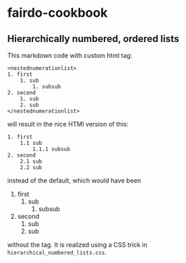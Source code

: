 # fairdo-cookbook

## Hierarchically numbered, ordered lists

This markdown code with custom html tag:

```
<nestednumerationlist>
1. first
    1. sub
        1. subsub
2. second
    1. sub
    2. sub
</nestednumerationlist>
```

will result in the nice HTMl version of this:

```
1. first
    1.1 sub
        1.1.1 subsub
2. second
    2.1 sub
    2.2 sub
```

instead of the default, which would have been

1. first
    1. sub
        1. subsub
2. second
    1. sub
    2. sub

without the tag. It is realized using a CSS trick in `hierarchical_numbered_lists.css`.